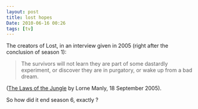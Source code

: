 ```yaml
---
layout: post
title: lost hopes
Date: 2010-06-16 00:26
tags: [tv]
---
```

 

The creators of Lost, in an interview given in 2005 (right after the
conclusion of season 1):

> The survivors will not learn they are part of some dastardly experiment, or discover they are in purgatory, or wake up from a bad dream.

([The Laws of the Jungle](http://www.nytimes.com/2005/09/18/arts/television/18manl.html) by Lorne Manly, 18 September 2005).

So how did it end season 6, exactly ?
